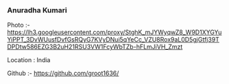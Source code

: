 ### Anuradha Kumari

Photo :- https://lh3.googleusercontent.com/proxy/StghK_mJYWyqwZ8_W9D1XYGYuYiPPT_3DvWUusfDvfGsRQyG7KVyDNui5qYeCc_VZU8Rox9aL0D5gjGtfj39TDPDtw586EZG3B2uH21RSU3VW1FcyWbTZb-hFLmJiVH_Zmzt

Location : India

Github :- https://github.com/groot1636/
